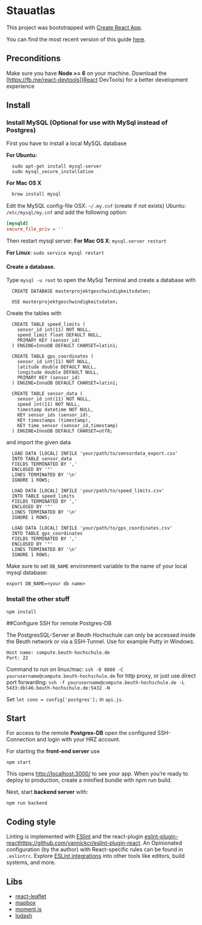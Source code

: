 # Stauatlas

This project was bootstrapped with [Create React App](https://github.com/facebookincubator/create-react-app).

You can find the most recent version of this guide [here](https://github.com/facebookincubator/create-react-app/blob/master/packages/react-scripts/template/README.md).

## Preconditions

Make sure you have **Node >= 6** on your machine.
Download the [https://fb.me/react-devtools](React DevTools) for a better development experience

## Install

### Install MySQL (Optional for use with MySql instead of Postgres)
First you have to install a local MySQL database

**For Ubuntu:**
```
  sudo apt-get install mysql-server
  sudo mysql_secure_installation
```

**For Mac OS X**

```bash
  brew install mysql
```

Edit the MySQL config-file
OSX: `~/.my.cnf` (create if not exists)
Ubuntu: `/etc/mysql/my.cnf`
and add the following option:

```ini
[mysqld]
secure_file_priv = ''
```

Then restart mysql server:
**For Mac OS X**: `mysql.server restart`

**For Linux**: `sudo service mysql restart`


#### Create a database.
Type `mysql -u root` to open the MySql Terminal
and create a database with
```
  CREATE DATABASE masterprojektgeschwindigkeitsdaten;

  USE masterprojektgeschwindigkeitsdaten;
```

Create the tables with
```
  CREATE TABLE speed_limits (
    sensor_id int(11) NOT NULL,
    speed_limit float DEFAULT NULL,
    PRIMARY KEY (sensor_id)
  ) ENGINE=InnoDB DEFAULT CHARSET=latin1;

  CREATE TABLE gps_coordinates (
    sensor_id int(11) NOT NULL,
    latitude double DEFAULT NULL,
    longitude double DEFAULT NULL,
    PRIMARY KEY (sensor_id)
  ) ENGINE=InnoDB DEFAULT CHARSET=latin1;

  CREATE TABLE sensor_data (
    sensor_id int(11) NOT NULL,
    speed int(11) NOT NULL,
    timestamp datetime NOT NULL,
    KEY sensor_ids (sensor_id),
    KEY timestamps (timestamp),
    KEY time_sensor (sensor_id,timestamp)
  ) ENGINE=InnoDB DEFAULT CHARSET=utf8;

```

and import the given data

```
  LOAD DATA [LOCAL] INFILE 'your/path/to/sensordata_export.csv'
  INTO TABLE sensor_data
  FIELDS TERMINATED BY ','
  ENCLOSED BY '"'
  LINES TERMINATED BY '\n'
  IGNORE 1 ROWS;

  LOAD DATA [LOCAL] INFILE 'your/path/to/speed_limits.csv'
  INTO TABLE speed_limits
  FIELDS TERMINATED BY ','
  ENCLOSED BY '"'
  LINES TERMINATED BY '\n'
  IGNORE 1 ROWS;

  LOAD DATA [LOCAL] INFILE 'your/path/to/gps_coordinates.csv'
  INTO TABLE gps_coordinates
  FIELDS TERMINATED BY ','
  ENCLOSED BY '"'
  LINES TERMINATED BY '\n'
  IGNORE 1 ROWS;
```

Make sure to set `DB_NAME` environment variable to the name of your local mysql database:

```
export DB_NAME=<your db name>
```

### Install the other stuff

```
npm install
```

##Configure SSH for remote Postgres-DB

The PostgresSQL-Server at Beuth Hochschule can only be accessed inside the Beuth network or via a SSH-Tunnel. 
Use for example Putty in Windows.


```
Host name: compute.beuth-hochschule.de
Port: 22
```

Command to run on linux/mac: `ssh -D 8080 -C yourusername@compute.beuth-hochschule.de` for http proxy, or just use direct port forwarding: `ssh -f yourusername@compute.beuth-hochschule.de -L 5433:dbl46.beuth-hochschule.de:5432 -N`

Set ``let conn = config['postgres'];`` in ``api.js``.

## Start

For access to the remote **Postgres-DB** open the configured SSH-Connection and login with your HRZ account. 

For starting the **front-end server** use

```
npm start
```

This opens [http://localhost:3000/](http://localhost:3000/) to see your app.
When you’re ready to deploy to production, create a minified bundle with npm run build.


Next, start **backend server** with:

```
npm run backend
```

## Coding style
Linting is implemented with [ESlint](http://eslint.org/) and the react-plugin [eslint-plugin-react]()https://github.com/yannickcr/eslint-plugin-react. An
Opinionated configuration (by the author) with React-specific
rules can be found in `.eslintrc`.
Explore [ESLint integrations](https://eslint.org/docs/user-guide/integrations) into other tools like editors, build systems, and more.


## Libs
- [react-leaflet](https://github.com/PaulLeCam/react-leaflet)
- [mapbox](https://www.mapbox.com)
- [moment.js](http://momentjs.com/docs/)
- [lodash](https://lodash.com/docs)
